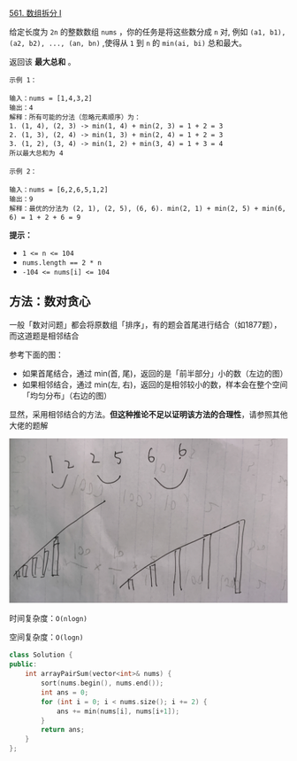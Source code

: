 [561. 数组拆分 I](https://leetcode-cn.com/problems/array-partition-i/)

给定长度为 `2n` 的整数数组 `nums` ，你的任务是将这些数分成 `n` 对, 例如 `(a1, b1), (a2, b2), ..., (an, bn)` ,使得从 `1` 到 `n` 的 `min(ai, bi)` 总和最大。

返回该 **最大总和** 。

```
示例 1：

输入：nums = [1,4,3,2]
输出：4
解释：所有可能的分法（忽略元素顺序）为：
1. (1, 4), (2, 3) -> min(1, 4) + min(2, 3) = 1 + 2 = 3
2. (1, 3), (2, 4) -> min(1, 3) + min(2, 4) = 1 + 2 = 3
3. (1, 2), (3, 4) -> min(1, 2) + min(3, 4) = 1 + 3 = 4
所以最大总和为 4

示例 2：

输入：nums = [6,2,6,5,1,2]
输出：9
解释：最优的分法为 (2, 1), (2, 5), (6, 6). min(2, 1) + min(2, 5) + min(6, 6) = 1 + 2 + 6 = 9

```

**提示：**

- `1 <= n <= 104`
- `nums.length == 2 * n`
- `-104 <= nums[i] <= 104`

## 方法：数对贪心

一般「数对问题」都会将原数组「排序」，有的题会首尾进行结合（如1877题），而这道题是相邻结合

参考下面的图：

- 如果首尾结合，通过 min(首, 尾)，返回的是「前半部分」小的数（左边的图）
- 如果相邻结合，通过 min(左, 右)，返回的是相邻较小的数，样本会在整个空间「均匀分布」（右边的图）

显然，采用相邻结合的方法。**但这种推论不足以证明该方法的合理性**，请参照其他大佬的题解

![](../../img/561.png)

时间复杂度：`O(nlogn)`

空间复杂度：`O(logn)`

```cpp
class Solution {
public:
    int arrayPairSum(vector<int>& nums) {
        sort(nums.begin(), nums.end());
        int ans = 0;
        for (int i = 0; i < nums.size(); i += 2) {
            ans += min(nums[i], nums[i+1]);
        }
        return ans;
    }
};
```

